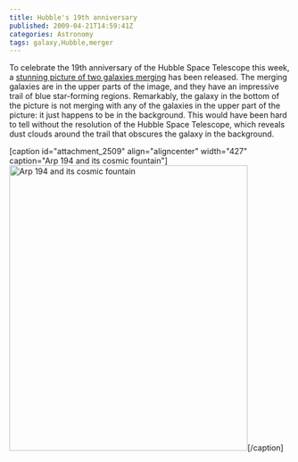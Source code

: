 ```yaml
---
title: Hubble's 19th anniversary
published: 2009-04-21T14:59:41Z
categories: Astronomy
tags: galaxy,Hubble,merger
---
```


To celebrate the 19th anniversary of the Hubble Space Telescope this week, a <a href="http://www.spacetelescope.org/news/html/heic0906.html">stunning picture of two galaxies merging</a> has been released.  The merging galaxies are in the upper parts of the image, and they have an impressive trail of blue star-forming regions.  Remarkably, the galaxy in the bottom of the picture is not merging with any of the galaxies in the upper part of the picture: it just happens to be in the background.  This would have been hard to tell without the resolution of the Hubble Space Telescope, which reveals dust clouds around the trail that obscures the galaxy in the background.

[caption id="attachment_2509" align="aligncenter" width="427" caption="Arp 194 and its cosmic fountain"]<a href="http://www.spacetelescope.org/images/html/heic0906a.html"><img src="http://blog.chungyc.org/wp-content/uploads/2009/04/heic0906a-427x512.jpg" alt="Arp 194 and its cosmic fountain" title="Arp 194 and its cosmic fountain" width="427" height="512" class="size-large wp-image-2509" /></a>[/caption]

